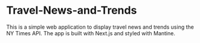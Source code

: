 # Travel-News-and-Trends
This is a simple web application to display travel news and trends using the NY Times API. The app is built with Next.js and styled with Mantine.
